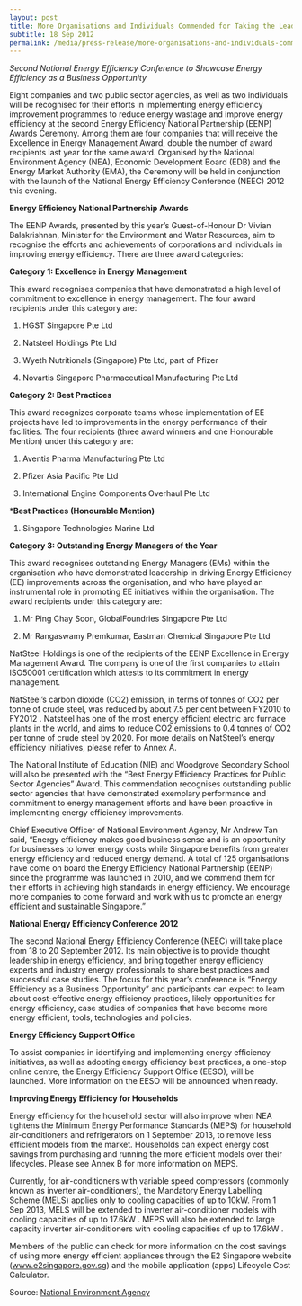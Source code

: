 ```yaml
---
layout: post
title: More Organisations and Individuals Commended for Taking the Lead to Improve Energy Efficiency
subtitle: 18 Sep 2012
permalink: /media/press-release/more-organisations-and-individuals-commended-for-taking-the-lead-to-improve-energy-efficiency/
---
```


*Second National Energy Efficiency Conference to Showcase Energy Efficiency as a Business Opportunity*

Eight companies and two public sector agencies, as well as two individuals will be recognised for their efforts in implementing energy efficiency improvement programmes to reduce energy wastage and improve energy efficiency at the second Energy Efficiency National Partnership (EENP) Awards Ceremony. Among them are four companies that will receive the Excellence in Energy Management Award, double the number of award recipients last year for the same award. Organised by the National Environment Agency (NEA), Economic Development Board (EDB) and the Energy Market Authority (EMA), the Ceremony will be held in conjunction with the launch of the National Energy Efficiency Conference (NEEC) 2012 this evening.

**Energy Efficiency National Partnership Awards**

The EENP Awards, presented by this year’s Guest-of-Honour Dr Vivian Balakrishnan, Minister for the Environment and Water Resources, aim to recognise the efforts and achievements of corporations and individuals in improving energy efficiency. There are three award categories:

**Category 1: Excellence in Energy Management**

This award recognises companies that have demonstrated a high level of commitment to excellence in energy management. The four award recipients under this category are:

1. HGST Singapore Pte Ltd

2. Natsteel Holdings Pte Ltd

3. Wyeth Nutritionals (Singapore) Pte Ltd, part of Pfizer

4. Novartis Singapore Pharmaceutical Manufacturing Pte Ltd

**Category 2: Best Practices**

This award recognizes corporate teams whose implementation of EE projects have led to improvements in the energy performance of their facilities. The four recipients (three award winners and one Honourable Mention) under this category are:

1. Aventis Pharma Manufacturing Pte Ltd

2. Pfizer Asia Pacific Pte Ltd

3. International Engine Components Overhaul Pte Ltd

***Best Practices (Honourable Mention)**

1. Singapore Technologies Marine Ltd

**Category 3: Outstanding Energy Managers of the Year**

This award recognises outstanding Energy Managers (EMs) within the organisation who have demonstrated leadership in driving Energy Efficiency (EE) improvements across the organisation, and who have played an instrumental role in promoting EE initiatives within the organisation. The award recipients under this category are:

1. Mr Ping Chay Soon, GlobalFoundries Singapore Pte Ltd

2. Mr Rangaswamy Premkumar, Eastman Chemical Singapore Pte Ltd

NatSteel Holdings is one of the recipients of the EENP Excellence in Energy Management Award. The company is one of the first companies to attain ISO50001 certification which attests to its commitment in energy management.

NatSteel’s carbon dioxide (CO2) emission, in terms of tonnes of CO2 per tonne of crude steel, was reduced by about 7.5 per cent between FY2010 to FY2012 . Natsteel has one of the most energy efficient electric arc furnace plants in the world, and aims to reduce CO2 emissions to 0.4 tonnes of CO2 per tonne of crude steel by 2020. For more details on NatSteel’s energy efficiency initiatives, please refer to Annex A.

The National Institute of Education (NIE) and Woodgrove Secondary School will also be presented with the “Best Energy Efficiency Practices for Public Sector Agencies” Award. This commendation recognises outstanding public sector agencies that have demonstrated exemplary performance and commitment to energy management efforts and have been proactive in implementing energy efficiency improvements.

Chief Executive Officer of National Environment Agency, Mr Andrew Tan said, “Energy efficiency makes good business sense and is an opportunity for businesses to lower energy costs while Singapore benefits from greater energy efficiency and reduced energy demand. A total of 125 organisations have come on board the Energy Efficiency National Partnership (EENP) since the programme was launched in 2010, and we commend them for their efforts in achieving high standards in energy efficiency. We encourage more companies to come forward and work with us to promote an energy efficient and sustainable Singapore.”

**National Energy Efficiency Conference 2012**

The second National Energy Efficiency Conference (NEEC) will take place from 18 to 20 September 2012. Its main objective is to provide thought leadership in energy efficiency, and bring together energy efficiency experts and industry energy professionals to share best practices and successful case studies. The focus for this year’s conference is “Energy Efficiency as a Business Opportunity” and participants can expect to learn about cost-effective energy efficiency practices, likely opportunities for energy efficiency, case studies of companies that have become more energy efficient, tools, technologies and policies.

**Energy Efficiency Support Office**

To assist companies in identifying and implementing energy efficiency initiatives, as well as adopting energy efficiency best practices, a one-stop online centre, the Energy Efficiency Support Office (EESO), will be launched. More information on the EESO will be announced when ready.

**Improving Energy Efficiency for Households**

Energy efficiency for the household sector will also improve when NEA tightens the Minimum Energy Performance Standards (MEPS) for household air-conditioners and refrigerators on 1 September 2013, to remove less efficient models from the market. Households can expect energy cost savings from purchasing and running the more efficient models over their lifecycles. Please see Annex B for more information on MEPS.

Currently, for air-conditioners with variable speed compressors (commonly known as inverter air-conditioners), the Mandatory Energy Labelling Scheme (MELS) applies only to cooling capacities of up to 10kW. From 1 Sep 2013, MELS will be extended to inverter air-conditioner models with cooling capacities of up to 17.6kW . MEPS will also be extended to large capacity inverter air-conditioners with cooling capacities of up to 17.6kW .

Members of the public can check for more information on the cost savings of using more energy efficient appliances through the E2 Singapore website (www.e2singapore.gov.sg) and the mobile application (apps) Lifecycle Cost Calculator.

Source: [<a href="https://www.nea.gov.sg/" target="_blank">National Environment Agency </a>](https://www.nea.gov.sg/)
